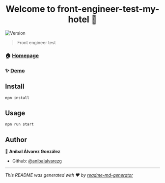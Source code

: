 <h1 align="center">Welcome to front-engineer-test-my-hotel 👋</h1>
<p>
  <img alt="Version" src="https://img.shields.io/badge/version-(1.0.0)-blue.svg?cacheSeconds=2592000" />
</p>

> Front engineer test

### 🏠 [Homepage](http:/localhost:4200)

### ✨ [Demo](https://affectionate-wing-d953e7.netlify.app/home)

## Install

```sh
npm install
```

## Usage

```sh
npm run start
```

## Author

👤 **Aníbal Álvarez González**

* Github: [@anibalalvarezg](https://github.com/anibalalvarezg)

***
_This README was generated with ❤️ by [readme-md-generator](https://github.com/kefranabg/readme-md-generator)_
